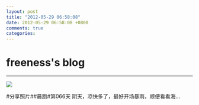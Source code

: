 ```yaml
---
layout: post
title: "2012-05-29 06:58:08"
date: 2012-05-29 06:58:08 +0800
comments: true
categories: 
---
```


# freeness's blog

----------

![](http://okqmqrbgo.bkt.clouddn.com/201205290658081.jpg)

>
\#分享照片\#\#晨跑\#第066天 阴天，凉快多了，最好开场暴雨，顺便看看海…
